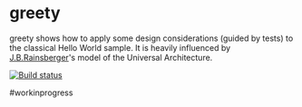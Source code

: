 # greety
greety shows how to apply some design considerations (guided by tests) to the classical Hello World sample. It is heavily influenced by [J.B.Rainsberger](https://github.com/jbrains)'s model of the Universal Architecture.

[![Build status](https://ci.appveyor.com/api/projects/status/t2voqsupyds60wi7?svg=true)](https://ci.appveyor.com/project/paulroho/greety)

#workinprogress
